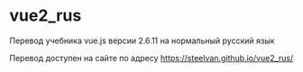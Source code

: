 # vue2_rus
Перевод учебника vue.js версии 2.6.11 на нормальный русский язык

Перевод доступен на сайте по адресу https://steelvan.github.io/vue2_rus/
